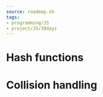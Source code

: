 ```yaml
---
source: roadmap.sh
tags:
- programming/JS
- project/JS/30days
---
```

# Hash functions
# Collision handling